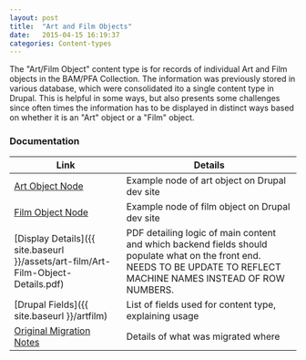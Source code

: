 ```yaml
---
layout: post
title:  "Art and Film Objects"
date:   2015-04-15 16:19:37
categories: Content-types
---
```


The "Art/Film Object" content type is for records of individual Art and Film objects in the BAM/PFA Collection. The information was previously stored in various database, which were consolidated ito a single content type in Drupal. This is helpful in some ways, but also presents some challenges since often times the information has to be displayed in distinct ways based on whether it is an "Art"
object or a "Film" object.

### Documentation


Link    | Details
------- | -------
[Art Object Node](http://dev-bampfa-site.pantheon.berkeley.edu/node/109290) | Example node of art object on Drupal dev site
[Film Object Node](http://dev-bampfa-site.pantheon.berkeley.edu/content/wavemakers) | Example node of film object on Drupal dev site
[Display Details]({{ site.baseurl }}/assets/art-film/Art-Film-Object-Details.pdf) | PDF detailing logic of main content and which backend fields should populate what on the front end. NEEDS TO BE UPDATE TO REFLECT MACHINE NAMES INSTEAD OF ROW NUMBERS.
[Drupal Fields]({{ site.baseurl }}/artfilm) | List of fields used for content type, explaining usage
[Original Migration Notes](https://docs.google.com/spreadsheets/d/13N64syj01VcXfKmndizalrpk-0yR-1y7reUtYZF5AEI/edit?usp=sharing) | Details of what was migrated where
